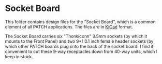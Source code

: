 # Socket Board

This folder contains design files for the "Socket Board", which is a common element of all PATCH applications. The files are in [KiCad](https://www.kicad.org/) format.

The Socket Board carries six "Thonkiconn" 3.5mm sockets (by which it mounts to the Front Panel) and two 9*1 0.1 inch female header sockets (by which other PATCH boards plug onto the back of the socket board. I find it convenient to cut these 9-way receptacles down from 40-way units, which I keep in stock.

